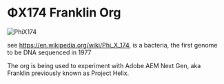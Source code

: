 # ΦX174 Franklin Org 


![PhiX174](https://user-images.githubusercontent.com/68709/226614588-38fd58a4-2423-42f9-8277-c1fe6c0ad932.jpg)

see https://en.wikipedia.org/wiki/Phi_X_174, is a bacteria, the first genome to be DNA sequenced in 1977

The org is being used to experiment with Adobe AEM Next Gen, aka Franklin previously known as Project Helix.
